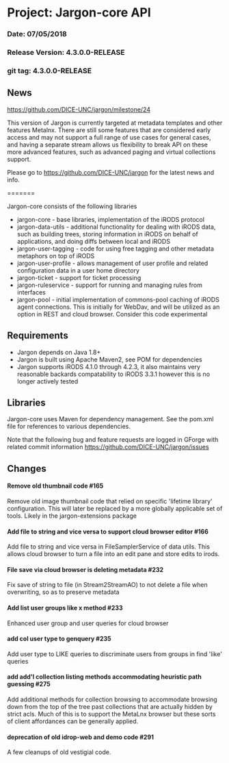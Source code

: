 # Project: Jargon-core API
### Date: 07/05/2018
### Release Version: 4.3.0.0-RELEASE
### git tag: 4.3.0.0-RELEASE

## News


https://github.com/DICE-UNC/jargon/milestone/24

This version of Jargon is currently targeted at metadata templates and other features  Metalnx.  There are still some features that are considered early access and may not support a full range
of use cases for general cases, and having a separate stream allows us flexibility to break API on these more advanced features, such as advanced paging and virtual collections support.

Please go to https://github.com/DICE-UNC/jargon for the latest news and info.

=======

Jargon-core consists of the following libraries

* jargon-core - base libraries, implementation of the iRODS protocol
* jargon-data-utils - additional functionality for dealing with iRODS data, such as building trees, storing information in iRODS on behalf of applications, and doing diffs between local and iRODS
* jargon-user-tagging - code for using free tagging and other metadata metaphors on top of iRODS
* jargon-user-profile - allows management of user profile and related configuration data in a user home directory
* jargon-ticket - support for ticket processing
* jargon-ruleservice - support for running and managing rules from interfaces
* jargon-pool - initial implementation of commons-pool caching of iRODS agent connections.  This is initially for WebDav, and will be utilized as an option in REST and cloud browser.  Consider this code experimental

## Requirements

* Jargon depends on Java 1.8+
* Jargon is built using Apache Maven2, see POM for dependencies
* Jargon supports iRODS 4.1.0 through 4.2.3, it also maintains very reasonable backards compatability to iRODS 3.3.1 however this is no longer actively tested

## Libraries

Jargon-core uses Maven for dependency management.  See the pom.xml file for references to various dependencies.

Note that the following bug and feature requests are logged in GForge with related commit information https://github.com/DICE-UNC/jargon/issues

## Changes


#### Remove old thumbnail code #165

Remove old image thumbnail code that relied on specific 'lifetime library' configuration.  This will later be replaced by a more globally applicable set of tools.  Likely in the jargon-extensions package

####  Add file to string and vice versa to support cloud browser editor #166

Add file to string and vice versa in FileSamplerService of data utils.  This allows cloud browser to turn a file into an edit pane and store edits to irods.

#### File save via cloud browser is deleting metadata #232

Fix save of string to file (in Stream2StreamAO) to not delete a file when overwriting, so as to preserve metadata

#### Add list user groups like x method #233

Enhanced user group and user queries for cloud browser

#### add col user type to genquery #235

Add user type to LIKE queries to discriminate users from groups in find 'like' queries

#### add add'l collection listing methods accommodating heuristic path guessing #275

Add additional methods for collection browsing to accommodate browsing down from the top of the tree past
collections that are actually hidden by strict acls. Much of this is to support the MetaLnx browser but these sorts of client
affordances can be generally applied.

#### deprecation of old idrop-web and demo code #291

A few cleanups of old vestigial code.
